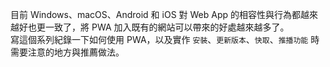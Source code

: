 目前 Windows、macOS、Android 和 iOS 對 Web App 的相容性與行為都越來越好也更一致了，將 PWA 加入既有的網站可以帶來的好處越來越多了。  
寫這個系列紀錄一下如何使用 PWA，以及實作 `安裝`、`更新版本`、`快取`、`推播功能` 時需要注意的地方與推薦做法。
